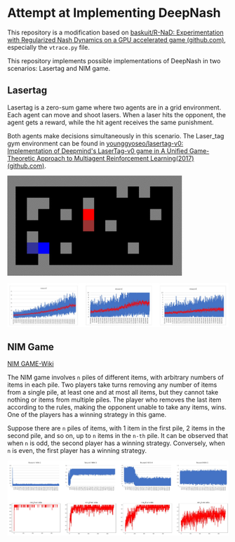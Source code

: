 # Attempt at Implementing DeepNash

This repository is a modification based on [baskuit/R-NaD: Experimentation with Regularized Nash Dynamics on a GPU accelerated game (github.com)](https://github.com/baskuit/R-NaD), especially the `vtrace.py` file.

This repository implements possible implementations of DeepNash in two scenarios: Lasertag and NIM game.

## Lasertag

Lasertag is a zero-sum game where two agents are in a grid environment. Each agent can move and shoot lasers. When a laser hits the opponent, the agent gets a reward, while the hit agent receives the same punishment.

Both agents make decisions simultaneously in this scenario. The Laser_tag gym environment can be found in [younggyoseo/lasertag-v0: Implementation of Deepmind's LaserTag-v0 game in A Unified Game-Theoretic Approach to Multiagent Reinforcement Learning(2017) (github.com)](https://github.com/younggyoseo/lasertag-v0).

![image](https://github.com/deligentfool/DeepNash/blob/master/resource/Lasertag.gif)

![image](https://github.com/deligentfool/DeepNash/blob/master/resource/Lasertag_result.jpg)

## NIM Game

[NIM GAME-Wiki](https://en.wikipedia.org/wiki/Nim)

The NIM game involves `n` piles of different items, with arbitrary numbers of items in each pile. Two players take turns removing any number of items from a single pile, at least one and at most all items, but they cannot take nothing or items from multiple piles. The player who removes the last item according to the rules, making the opponent unable to take any items, wins. One of the players has a winning strategy in this game.

Suppose there are `n` piles of items, with 1 item in the first pile, 2 items in the second pile, and so on, up to `n` items in the `n-th` pile. It can be observed that when `n` is odd, the second player has a winning strategy. Conversely, when `n` is even, the first player has a winning strategy.

![image](https://github.com/deligentfool/DeepNash/blob/master/resource/NIM_result.jpg)
